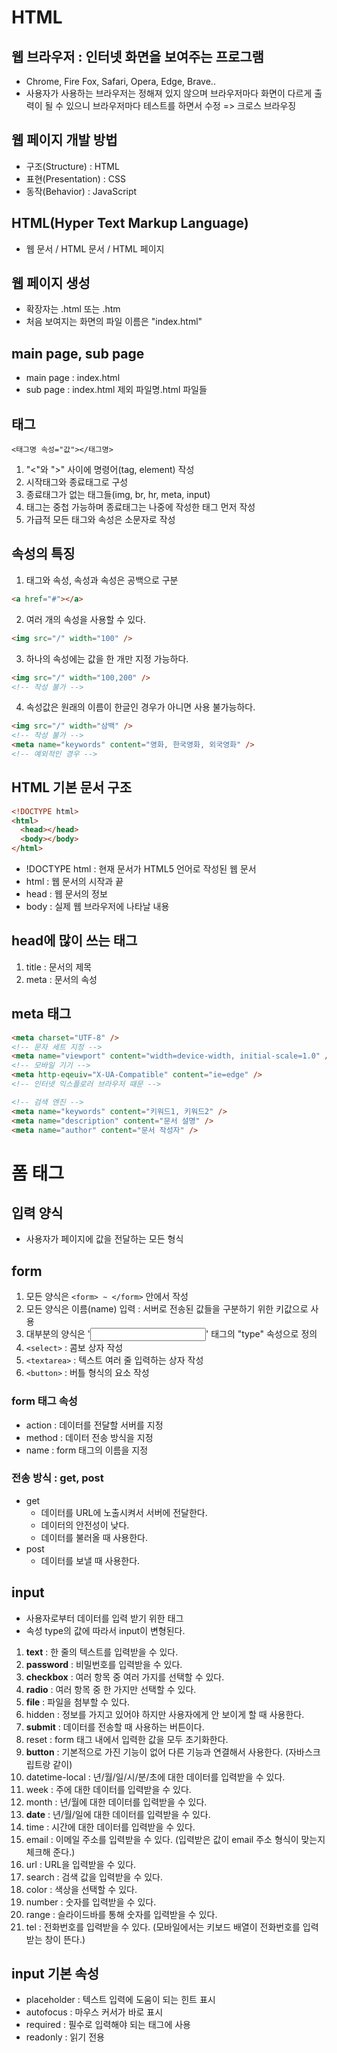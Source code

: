 # HTML

## 웹 브라우저 : 인터넷 화면을 보여주는 프로그램

- Chrome, Fire Fox, Safari, Opera, Edge, Brave..
- 사용자가 사용하는 브라우저는 정해져 있지 않으며
  브라우저마다 화면이 다르게 출력이 될 수 있으니
  브라우저마다 테스트를 하면서 수정
  => 크로스 브라우징

## 웹 페이지 개발 방법

- 구조(Structure) : HTML
- 표현(Presentation) : CSS
- 동작(Behavior) : JavaScript

## HTML(Hyper Text Markup Language)

- 웹 문서 / HTML 문서 / HTML 페이지

## 웹 페이지 생성

- 확장자는 .html 또는 .htm
- 처음 보여지는 화면의 파일 이름은 "index.html"

## main page, sub page

- main page : index.html
- sub page : index.html 제외 파일명.html 파일들

## 태그

```
<태그명 속성="값"></태그명>
```

1. "<"와 ">" 사이에 명령어(tag, element) 작성
2. 시작태그와 종료태그로 구성
3. 종료태그가 없는 태그들(img, br, hr, meta, input)
4. 태그는 중첩 가능하며 종료태그는 나중에 작성한 태그 먼저 작성
5. 가급적 모든 태그와 속성은 소문자로 작성

## 속성의 특징

1. 태그와 속성, 속성과 속성은 공백으로 구분

```html
<a href="#"></a>
```

2. 여러 개의 속성을 사용할 수 있다.

```html
<img src="/" width="100" />
```

3. 하나의 속성에는 값을 한 개만 지정 가능하다.

```html
<img src="/" width="100,200" />
<!-- 작성 불가 -->
```

4. 속성값은 원래의 이름이 한글인 경우가 아니면 사용 불가능하다.

```html
<img src="/" width="삼백" />
<!-- 작성 불가 -->
<meta name="keywords" content="영화, 한국영화, 외국영화" />
<!-- 예외적인 경우 -->
```

## HTML 기본 문서 구조

```html
<!DOCTYPE html>
<html>
  <head></head>
  <body></body>
</html>
```

- !DOCTYPE html : 현재 문서가 HTML5 언어로 작성된 웹 문서
- html : 웹 문서의 시작과 끝
- head : 웹 문서의 정보
- body : 실제 웹 브라우저에 나타날 내용

## head에 많이 쓰는 태그

1. title : 문서의 제목
2. meta : 문서의 속성

## meta 태그

```html
<meta charset="UTF-8" />
<!-- 문자 세트 지정 -->
<meta name="viewport" content="width=device-width, initial-scale=1.0" />
<!-- 모바일 기기 -->
<meta http-eqeuiv="X-UA-Compatible" content="ie=edge" />
<!-- 인터넷 익스플로러 브라우저 때문 -->

<!-- 검색 엔진 -->
<meta name="keywords" content="키워드1, 키워드2" />
<meta name="description" content="문서 설명" />
<meta name="author" content="문서 작성자" />
```

# 폼 태그

## 입력 양식

- 사용자가 페이지에 값을 전달하는 모든 형식

## form

1. 모든 양식은 `<form> ~ </form>` 안에서 작성
2. 모든 양식은 이름(name) 입력 : 서버로 전송된 값들을 구분하기 위한 키값으로 사용
3. 대부분의 양식은 '<input>' 태그의 "type" 속성으로 정의
4. `<select>` : 콤보 상자 작성
5. `<textarea>` : 텍스트 여러 줄 입력하는 상자 작성
6. `<button>` : 버틀 형식의 요소 작성

### form 태그 속성

- action : 데이터를 전달할 서버를 지정
- method : 데이터 전송 방식을 지정
- name : form 태그의 이름을 지정

### 전송 방식 : get, post

- get
  - 데이터를 URL에 노출시켜서 서버에 전달한다.
  - 데이터의 안전성이 낮다.
  - 데이터를 불러올 때 사용한다.
- post
  - 데이터를 보낼 때 사용한다.

## input

- 사용자로부터 데이터를 입력 받기 위한 태그
- 속성 type의 값에 따라서 input이 변형된다.

1. **text** : 한 줄의 텍스트를 입력받을 수 있다.
2. **password** : 비밀번호를 입력받을 수 있다.
3. **checkbox** : 여러 항목 중 여러 가지를 선택할 수 있다.
4. **radio** : 여러 항목 중 한 가지만 선택할 수 있다.
5. **file** : 파일을 첨부할 수 있다.
6. hidden : 정보를 가지고 있어야 하지만 사용자에게 안 보이게 할 때 사용한다.
7. **submit** : 데이터를 전송할 때 사용하는 버튼이다.
8. reset : form 태그 내에서 입력한 값을 모두 초기화한다.
9. **button** : 기본적으로 가진 기능이 없어 다른 기능과 연결해서 사용한다. (자바스크립트랑 같이)
10. datetime-local : 년/월/일/시/분/초에 대한 데이터를 입력받을 수 있다.
11. week : 주에 대한 데이터를 입력받을 수 있다.
12. month : 년/월에 대한 데이터를 입력받을 수 있다.
13. **date** : 년/월/일에 대한 데이터를 입력받을 수 있다.
14. time : 시간에 대한 데이터를 입력받을 수 있다.
15. email : 이메일 주소를 입력받을 수 있다. (입력받은 값이 email 주소 형식이 맞는지 체크해 준다.)
16. url : URL을 입력받을 수 있다.
17. search : 검색 값을 입력받을 수 있다.
18. color : 색상을 선택할 수 있다.
19. number : 숫자를 입력받을 수 있다.
20. range : 슬라이드바를 통해 숫자를 입력받을 수 있다.
21. tel : 전화번호를 입력받을 수 있다. (모바일에서는 키보드 배열이 전화번호를 입력받는 창이 뜬다.)

## input 기본 속성

- placeholder : 텍스트 입력에 도움이 되는 힌트 표시
- autofocus : 마우스 커서가 바로 표시
- required : 필수로 입력해야 되는 태그에 사용
- readonly : 읽기 전용
